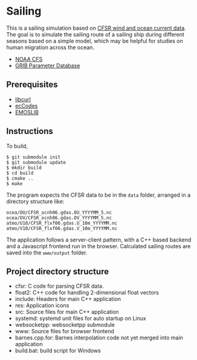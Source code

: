# Sailing
This is a sailing simulation based on [CFSR wind and ocean current data](https://nomads.ncdc.noaa.gov/data/). The goal is to simulate the sailing route of a sailing ship during different seasons based on a simple model, which may be helpful for studies on human migration across the ocean.

* [NOAA CFS](https://www.ncdc.noaa.gov/data-access/model-data/model-datasets/climate-forecast-system-version2-cfsv2)
* [GRIB Parameter Database](https://apps.ecmwf.int/codes/grib/param-db/)

## Prerequisites

* [libcurl](https://curl.haxx.se/libcurl/)
* [ecCodes](https://confluence.ecmwf.int//display/ECC/ecCodes+Home)
* [EMOSLIB](https://confluence.ecmwf.int/display/EMOS/Emoslib)

## Instructions

To build,
```console
$ git submodule init
$ git submodule update
$ mkdir build
$ cd build
$ cmake ..
$ make
```

The program expects the CFSR data to be in the `data` folder, arranged in a directory structure like:
```
ocea/OU/CFSR_ocnh06.gdas.OU_YYYYMM_5.nc
ocea/OV/CFSR_ocnh06.gdas.OV_YYYYMM_5.nc
atmo/U10/CFSR_flxf06.gdas.U_10m_YYYYMM.nc
atmo/V10/CFSR_flxf06.gdas.V_10m_YYYYMM.nc
```

The application follows a server-client pattern, with a C++ based backend and a Javascript frontend run in the browser. Calculated sailing routes are saved into the `www/output` folder.

## Project directory structure
* cfsr: C code for parsing CFSR data.
* float2: C++ code for handling 2-dimensional float vectors
* include: Headers for main C++ application
* res: Application icons
* src: Source files for main C++ application
* systemd: systemd unit files for auto startup on Linux
* websocketpp: websocketpp submodule
* www: Source files for browser frontend
* barnes.cpp.for: Barnes interpolation code not yet merged into main application
* build.bat: build script for Windows
